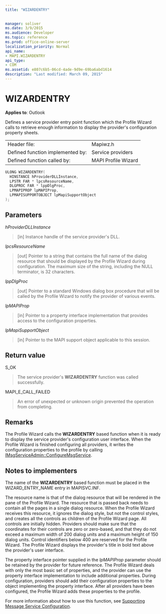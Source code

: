 ```yaml
---
title: "WIZARDENTRY"
 
 
manager: soliver
ms.date: 3/9/2015
ms.audience: Developer
ms.topic: reference
ms.prod: office-online-server
localization_priority: Normal
api_name:
- MAPI.WIZARDENTRY
api_type:
- COM
ms.assetid: e807c6b5-06cd-4ade-9d9e-69ba6abd1614
description: "Last modified: March 09, 2015"
---
```


# WIZARDENTRY

  
  
**Applies to**: Outlook 
  
Defines a service provider entry point function which the Profile Wizard calls to retrieve enough information to display the provider's configuration property sheets. 
  
|||
|:-----|:-----|
|Header file:  <br/> |Mapiwz.h  <br/> |
|Defined function implemented by:  <br/> |Service providers  <br/> |
|Defined function called by:  <br/> |MAPI Profile Wizard  <br/> |
   
```cpp
ULONG WIZARDENTRY(
  HINSTANCE hProviderDLLInstance,
  LPSTR FAR * lpcsResourceName,
  DLGPROC FAR * lppDlgProc,
  LPMAPIPROP lpMAPIProp,
  LPMAPISUPPORTOBJECT lpMapiSupportObject
);
```

## Parameters

 _hProviderDLLInstance_
  
> [in] Instance handle of the service provider's DLL. 
    
 _lpcsResourceName_
  
> [out] Pointer to a string that contains the full name of the dialog resource that should be displayed by the Profile Wizard during configuration. The maximum size of the string, including the NULL terminator, is 32 characters. 
    
 _lppDlgProc_
  
> [out] Pointer to a standard Windows dialog box procedure that will be called by the Profile Wizard to notify the provider of various events. 
    
 _lpMAPIProp_
  
> [in] Pointer to a property interface implementation that provides access to the configuration properties. 
    
 _lpMapiSupportObject_
  
> [in] Pointer to the MAPI support object applicable to this session.
    
## Return value

S_OK 
  
> The service provider's **WIZARDENTRY** function was called successfully. 
    
MAPI_E_CALL_FAILED 
  
> An error of unexpected or unknown origin prevented the operation from completing.
    
## Remarks

The Profile Wizard calls the **WIZARDENTRY** based function when it is ready to display the service provider's configuration user interface. When the Profile Wizard is finished configuring all providers, it writes the configuration properties to the profile by calling [IMsgServiceAdmin::ConfigureMsgService](imsgserviceadmin-configuremsgservice.md). 
  
## Notes to implementers

The name of the **WIZARDENTRY** based function must be placed in the WIZARD_ENTRY_NAME entry in MAPISVC.INF. 
  
The resource name is that of the dialog resource that will be rendered in the pane of the Profile Wizard. The resource that is passed back needs to contain all the pages in a single dialog resource. When the Profile Wizard receives this resource, it ignores the dialog style, but not the control styles, and creates all the controls as children of the Profile Wizard page. All controls are initially hidden. Providers should make sure that the coordinates for their controls are zero or zero-based, and that they do not exceed a maximum width of 200 dialog units and a maximum height of 150 dialog units. Control identifiers below 400 are reserved for the Profile Wizard. The Profile Wizard displays the provider's title in bold text above the provider's user interface. 
  
The property interface pointer supplied in the  _lpMAPIProp_ parameter should be retained by the provider for future reference. The Profile Wizard deals with only the most basic set of properties, and the provider can use the property interface implementation to include additional properties. During configuration, providers should add their configuration properties to the object implementing the property interface. After all providers have been configured, the Profile Wizard adds these properties to the profile. 
  
For more information about how to use this function, see [Supporting Message Service Configuration](supporting-message-service-configuration.md). 
  


